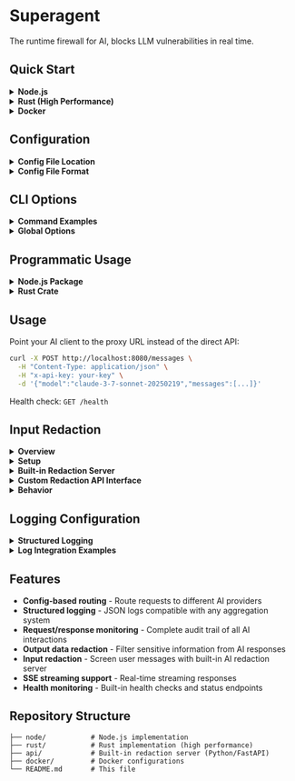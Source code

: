 # Superagent

The runtime firewall for AI, blocks LLM vulnerabilities in real time.

## Quick Start

<details>
<summary><strong>Node.js</strong></summary>

Global installation:
```bash
npm i -g ai-firewall
ai-firewall start
```

Or run locally:
```bash
cd node/
npm install
npm start

# With custom config file
npm start -- --config=/path/to/vibekit.yaml
```
</details>

<details>
<summary><strong>Rust (High Performance)</strong></summary>

Global installation:
```bash
cargo install ai-firewall
ai-firewall start
```

Or build locally:
```bash
cd rust/
cargo build --release
./target/release/ai-firewall start

# With custom config file
./target/release/ai-firewall start --config=/path/to/vibekit.yaml

# With redaction API for input screening
./target/release/ai-firewall start --redaction-api-url=http://localhost:3000/redact
```
</details>

<details>
<summary><strong>Docker</strong></summary>

**Single Container:**
```bash
# Node.js proxy
docker build -f docker/Dockerfile.node -t ai-firewall .
docker run -p 8080:8080 -v ./vibekit.yaml:/app/vibekit.yaml ai-firewall

# Redaction API
docker build -f docker/Dockerfile.api -t ai-firewall-redaction-api .
docker run -p 3000:3000 ai-firewall-redaction-api
```

**Full Stack with Docker Compose:**
```bash
# Start all services (proxy + redaction API)
docker-compose -f docker/docker-compose.yml up -d

# Start specific services
docker-compose -f docker/docker-compose.yml up -d redaction-api
docker-compose -f docker/docker-compose.yml up -d ai-firewall-node

# View logs
docker-compose -f docker/docker-compose.yml logs -f redaction-api
```
</details>

## Configuration

<details>
<summary><strong>Config File Location</strong></summary>

By default, both implementations look for `vibekit.yaml` in the current working directory. You can specify a custom config file path using the `--config` parameter:

```bash
# Node.js
npm start -- --config=/etc/vibekit/vibekit.yaml

# Rust
./target/release/ai-firewall start --config=/etc/vibekit/vibekit.yaml
```
</details>

<details>
<summary><strong>Config File Format</strong></summary>

Edit `vibekit.yaml` to add models and API endpoints:

```yaml
models:
  - model_name: "gpt-4o"
    provider: "openai"
    api_base: "https://api.openai.com"
  
  - model_name: "claude-3-7-sonnet-20250219"
    provider: "anthropic"
    api_base: "https://api.anthropic.com/v1"
```
</details>

## CLI Options

<details>
<summary><strong>Command Examples</strong></summary>

Both Node.js and Rust implementations support the following CLI options:

```bash
# Basic usage
ai-firewall start --port 8080

# With custom config
ai-firewall start --port 8080 --config=/path/to/vibekit.yaml

# With redaction API for input screening
ai-firewall start --redaction-api-url=http://localhost:3000/redact

# Background mode (daemon)
ai-firewall start --daemon

# Server management
ai-firewall stop --port 8080
ai-firewall status --port 8080
```
</details>

<details>
<summary><strong>Global Options</strong></summary>

- `-p, --port <PORT>`: Port to run on (default: 8080)
- `-c, --config <PATH>`: Path to vibekit.yaml file (default: vibekit.yaml)
- `--redaction-api-url <URL>`: URL for redaction API to screen user messages
- `-d, --daemon`: Run in background (start command only)
</details>

## Programmatic Usage

<details>
<summary><strong>Node.js Package</strong></summary>

Install the package:
```bash
npm install ai-firewall
```

Create a server programmatically:
```javascript
import ProxyServer from 'ai-firewall';

const port = 8080;
const configPath = './vibekit.yaml'; // optional, defaults to 'vibekit.yaml'
const redactionApiUrl = 'http://localhost:3000/redact'; // optional
const proxy = new ProxyServer(port, configPath, redactionApiUrl);

// Start the server
await proxy.start();

// Graceful shutdown
process.on('SIGINT', () => {
  proxy.stop();
  process.exit(0);
});
```
</details>

<details>
<summary><strong>Rust Crate</strong></summary>

Add to your `Cargo.toml`:
```toml
[dependencies]
ai-firewall = "0.0.1"
```

Create a server programmatically:
```rust
use ai_firewall::ProxyServer;

#[tokio::main]
async fn main() -> Result<(), Box<dyn std::error::Error>> {
    let port = 8080;
    let config_path = Some("./vibekit.yaml".to_string()); // optional
    let redaction_api_url = Some("http://localhost:3000/redact".to_string()); // optional
    
    let server = ProxyServer::new(port, config_path, redaction_api_url).await?;
    
    // Start the server (this blocks)
    server.start().await?;
    
    Ok(())
}
```
</details>

## Usage

Point your AI client to the proxy URL instead of the direct API:

```bash
curl -X POST http://localhost:8080/messages \
  -H "Content-Type: application/json" \
  -H "x-api-key: your-key" \
  -d '{"model":"claude-3-7-sonnet-20250219","messages":[...]}'
```

Health check: `GET /health`

## Input Redaction

<details>
<summary><strong>Overview</strong></summary>

Superagent Proxy supports optional pre-request redaction by calling an external redaction API to screen user messages before forwarding them to AI providers.
</details>

<details>
<summary><strong>Setup</strong></summary>

Configure the redaction API URL using either:

**Command Line:**
```bash
# Rust
./target/release/ai-firewall start --redaction-api-url=http://localhost:3000/redact

# Node.js (via environment variable)
VIBEKIT_REDACTION_API_URL=http://localhost:3000/redact node src/index.js
```

**Environment Variable:**
```bash
export VIBEKIT_REDACTION_API_URL=http://localhost:3000/redact
ai-firewall start
```
</details>

<details>
<summary><strong>Built-in Redaction Server</strong></summary>

Superagent includes a built-in redaction server powered by a fine-tuned Gemma 3 270M model:

```bash
# Start the redaction server
cd api/
./start.sh

# Start Superagent with redaction enabled
./target/release/ai-firewall start --redaction-api-url=http://localhost:3000/redact
```

The redaction server:
- Uses a fine-tuned Gemma 3 270M GGUF model for efficient inference
- Automatically downloads the model on first run
- Replaces sensitive data with `[REDACTED]`, prompt injections with `[INJECTION]`, and backdoors with `[BACKDOOR]`
- Runs on port 3000 by default
</details>

<details>
<summary><strong>Custom Redaction API Interface</strong></summary>

You can also implement your own redaction API that accepts POST requests with this format:

**Request:**
```json
{
  "prompt": "user's message content"
}
```

**Response:**
```json
{
  "redacted_prompt": "redacted version of the content"
}
```
</details>

<details>
<summary><strong>Behavior</strong></summary>

- **Only user messages** with `role: "user"` are sent for redaction
- **All content types** are supported: simple strings and complex content blocks
- **Graceful fallback**: If redaction fails, the original content is used
- **No impact**: When no redaction URL is provided, requests are processed normally
</details>

## Logging Configuration

<details>
<summary><strong>Structured Logging</strong></summary>

Superagent outputs structured JSON logs to stdout that can be ingested by any log aggregation system (ELK, Splunk, DataDog, Loki, etc.).

**Environment Variables:**
```bash
LOG_LEVEL=info    # debug|info|warn|error (default: info)
```

**Example log output:**
```json
{
  "timestamp": "2024-08-26T10:30:00.000Z",
  "level": "info",
  "message": "Request processed",
  "service": "ai-firewall-node",
  "version": "0.0.1",
  "event_type": "request_processed",
  "trace_id": "abc123-def456-789",
  "request": {
    "method": "POST",
    "url": "/v1/messages",
    "model": "claude-3-5-sonnet",
    "headers": {
      "user-agent": "curl/7.68.0",
      "originator": "my-app"
    },
    "body_size_bytes": 1024
  },
  "response": {
    "status": 200,
    "duration_ms": 1250,
    "body_size_bytes": 2048,
    "is_sse": true
  },
  "redaction": {
    "input_redacted": true,
    "output_redacted": true,
    "processing_time_ms": 15
  },
  "proxy": {
    "target_url": "https://api.anthropic.com/v1/messages",
    "model_routing": true
  }
}
```
</details>

<details>
<summary><strong>Log Integration Examples</strong></summary>

**Docker/Kubernetes (stdout):**
```bash
# View logs directly
docker logs container-name | jq '.'
kubectl logs deployment/ai-firewall | jq '.'

# Pipe to analysis tools
docker logs container-name | grep '"level":"error"'
```

**Fluent Bit:**
```conf
[INPUT]
    Name tail
    Path /var/log/containers/ai-firewall*.log
    Parser json

[OUTPUT] 
    Name elasticsearch
    Match *
    Host elasticsearch.example.com
```

**Vector:**
```toml
[sources.ai_firewall]
  type = "docker_logs"
  include_labels = ["ai-firewall"]

[sinks.datadog]
  type = "datadog_logs"
  inputs = ["ai_firewall"]
  default_api_key = "${DATADOG_API_KEY}"
```

**Promtail (Loki):**
```yaml
scrape_configs:
- job_name: ai-firewall
  docker_sd_configs:
    - host: unix:///var/run/docker.sock
  relabel_configs:
    - source_labels: [__meta_docker_container_label_service]
      target_label: service
```
</details>

## Features

- **Config-based routing** - Route requests to different AI providers
- **Structured logging** - JSON logs compatible with any aggregation system
- **Request/response monitoring** - Complete audit trail of all AI interactions
- **Output data redaction** - Filter sensitive information from AI responses  
- **Input redaction** - Screen user messages with built-in AI redaction server
- **SSE streaming support** - Real-time streaming responses
- **Health monitoring** - Built-in health checks and status endpoints

## Repository Structure

```
├── node/           # Node.js implementation
├── rust/           # Rust implementation (high performance)
├── api/            # Built-in redaction server (Python/FastAPI)
├── docker/         # Docker configurations
└── README.md       # This file
```